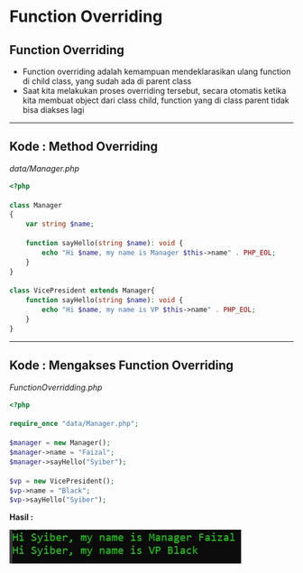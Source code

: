 # Function Overriding

## Function Overriding

- Function overriding adalah kemampuan mendeklarasikan ulang function di child class, yang sudah ada di parent class
- Saat kita melakukan proses overriding tersebut, secara otomatis ketika kita membuat object dari class child, function yang di class parent tidak bisa diakses lagi

---

## Kode : Method Overriding

*data/Manager.php*
```php
<?php 

class Manager
{
    var string $name;

    function sayHello(string $name): void {
        echo "Hi $name, my name is Manager $this->name" . PHP_EOL;
    }
}

class VicePresident extends Manager{
    function sayHello(string $name): void {
        echo "Hi $name, my name is VP $this->name" . PHP_EOL;
    }
}
```

---

## Kode : Mengakses Function Overriding

*FunctionOverridding.php*
```php
<?php

require_once "data/Manager.php";

$manager = new Manager();
$manager->name = "Faizal";
$manager->sayHello("Syiber");

$vp = new VicePresident();
$vp->name = "Black";
$vp->sayHello("Syiber");

```

**Hasil :**

![1](../assets/img/15/1.webp)